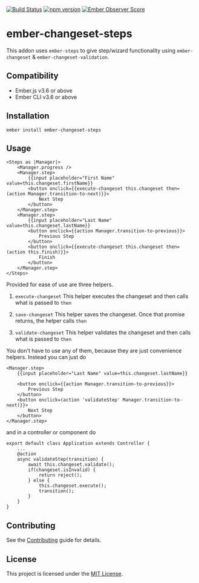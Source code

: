 [![Build Status](https://travis-ci.org/Gavant/ember-changeset-steps.svg?branch=master)](https://travis-ci.org/Gavant/ember-changeset-steps)
[![npm version](https://badge.fury.io/js/ember-changeset-steps.svg)](https://badge.fury.io/js/ember-changeset-steps)
[![Ember Observer Score](http://emberobserver.com/badges/ember-changeset-steps.svg)](http://emberobserver.com/addons/ember-changeset-steps)

# ember-changeset-steps

This addon uses `ember-steps` to give step/wizard functionality using `ember-changeset` & `ember-changeset-validation`.

## Compatibility

-   Ember.js v3.6 or above
-   Ember CLI v3.6 or above

## Installation

```
ember install ember-changeset-steps
```

## Usage

```
<Steps as |Manager|>
    <Manager.progress />
    <Manager.step>
        {{input placeholder="First Name" value=this.changeset.firstName}}
        <button onclick={{execute-changeset this.changeset then=(action Manager.transition-to-next)}}>
            Next Step
        </button>
    </Manager.step>
    <Manager.step>
        {{input placeholder="Last Name" value=this.changeset.lastName}}
        <button onclick={{action Manager.transition-to-previous}}>
            Previous Step
        </button>
        <button onclick={{execute-changeset this.changeset then=(action this.finish)}}>
            Finish
        </button>
    </Manager.step>
</Steps>
```

Provided for ease of use are three helpers.

1. `execute-changeset`
   This helper executes the changeset and then calls what is passed to `then`

2. `save-changeset`
   This helper saves the changeset. Once that promise returns, the helper calls `then`

3. `validate-changeset`
   This helper validates the changeset and then calls what is passed to `then`

You don't have to use any of them, because they are just convenience helpers. Instead you can just do

```
<Manager.step>
    {{input placeholder="Last Name" value=this.changeset.lastName}}

    <button onclick={{action Manager.transition-to-previous}}>
        Previous Step
    </button>
    <button onclick=(action 'validateStep' Manager.transition-to-next)}}>
        Next Step
    </button>
</Manager.step>
```

and in a controller or component do

```
export default class Application extends Controller {
    ...
    @action
    async validateStep(transition) {
        await this.changeset.validate();
        if(changeset.isInvalid) {
            return reject();
        } else {
            this.changeset.execute();
            transition();
        }
    }
}
```

## Contributing

See the [Contributing](CONTRIBUTING.md) guide for details.

## License

This project is licensed under the [MIT License](LICENSE.md).
